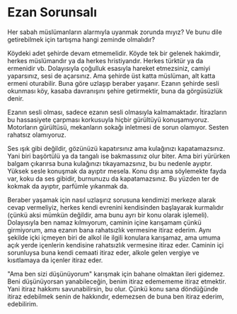# Ezan Sorunsalı

Her sabah müslümanların alarmıyla uyanmak zorunda mıyız? Ve bunu dile
getirebilmek için tartışma hangi zeminde olmalıdır?

Köydeki adet şehirde devam etmemelidir. Köyde tek bir gelenek hakimdir, herkes
müslümandır ya da herkes hristiyandır. Herkes türktür ya da ermenidir vb.
Dolayısıyla çoğulluk esasıyla hareket etmezsiniz, camiyi yaparsınız, sesi de
açarsınız. Ama şehirde üst katta müslüman, alt katta ermeni oturabilir. Buna
göre uzlaşıp beraber yaşanır. Ezanın şehirde sesli okunması köy, kasaba
davranışını şehire getirmektir, buna da görgüsüzlük denir.

Ezanın sesli olması, sadece ezanın sesli olmasıyla kalmamaktadır. İtirazların
bu hassasiyete çarpması korkusuyla hiçbir gürültüyü konuşamıyoruz. Motorların
gürültüsü, mekanların sokağı inletmesi de sorun olamıyor. Sesten rahatsız
olamıyoruz.

Ses ışık gibi değildir, gözünüzü kapatırsınız ama kulağınızı kapatamazsınız.
Yani biri başörtülü ya da tangalı ise bakmassınız olur biter. Ama biri yürürken
balgam çıkarırsa buna kulağınızı tıkayamazsınız, bu bu nedenle ayıptır. Yüksek
sesle konuşmak da ayıptır mesela. Konu dışı ama söylemekte fayda var, koku da
ses gibidir, burnunuzu da kapatamazsınız. Bu yüzden ter de kokmak da ayıptır,
parfümle yıkanmak da.

Beraber yaşamak için nasıl uzlaşırız sorusuna kendimizi merkeze alarak cevap
vermeliyiz, herkes kendi evrenini kendisinden başlayarak kurmalıdır (çünkü aksi
mümkün değildir, ama bunu ayrı bir konu olarak işlemeli). Dolayısıyla ben namaz
kılmıyorum, caminin içine karışamam çünkü girmiyorum, ama ezanın bana
rahatsızlık vermesine itiraz ederim. Aynı şekilde içki içmeyen biri de alkol
ile ilgili konulara karışamaz, ama umuma açık yerde içenlerin kendisine
rahatsızlık vermesine itiraz eder. Caminin içi sorunluysa buna kendi cemaati
itiraz eder, alkole gelen vergiye ve kısıtlamaya da içenler itiraz eder.

"Ama ben sizi düşünüyorum" karışmak için bahane olmaktan ileri gidemez. Beni
düşünüyorsan yanabileceğin, benim itiraz edemememe itiraz etmektir. Yani itiraz
hakkımı savunabilirsin, bu olur. Çünkü konu sana döndüğünde itiraz edebilmek
senin de hakkındır, edemezsen de buna ben itiraz ederim, edebilirim.

